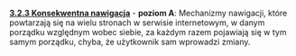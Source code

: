 [**3.2.3 Konsekwentna nawigacja**](https://wcag.lepszyweb.pl/#consistent-navigation) - **poziom A**: Mechanizmy nawigacji, które powtarzają się na wielu stronach w serwisie internetowym, w danym porządku względnym wobec siebie, za każdym razem pojawiają się w tym samym porządku, chyba, że użytkownik sam wprowadzi zmiany.
